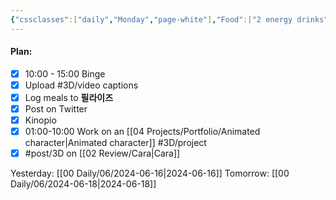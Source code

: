 ```yaml
---
{"cssclasses":["daily","Monday","page-white"],"Food":["2 energy drinks","B&P"],"diet":false,"cals":false,"weight":37.9,"date":"2024-06-17","share":true,"dg-publish":true,"permalink":"/00-daily/06/2024-06-17/","contentClasses":"daily Monday page-white","dgPassFrontmatter":true,"noteIcon":"","created":"2025-01-21T01:20:16.070+10:00","updated":"2025-01-21T15:25:25.583+10:00"}
---
```


#### Plan:
- [x] 10:00 - 15:00 Binge
- [x] Upload #3D/video captions
- [x] Log meals to **필라이즈**
- [x] Post on Twitter
- [x] Kinopio
- [x] 01:00-10:00 Work on an [[04 Projects/Portfolio/Animated character\|Animated character]] #3D/project 
- [x] #post/3D on [[02 Review/Cara\|Cara]]

Yesterday: [[00 Daily/06/2024-06-16\|2024-06-16]]
Tomorrow: [[00 Daily/06/2024-06-18\|2024-06-18]]